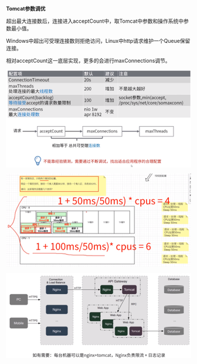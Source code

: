 **Tomcat参数调优**



超出最大连接数后，连接进入acceptCount中，取Tomcat中参数和操作系统中参数最小值。

Windows中超出可受理连接数则拒绝访问，Linux中http请求维护一个Queue保留连接。

相对acceptCount这一底层实现，更多的会进行maxConnections调节。

![](参数调优.png)



![](线程数配置理论公式来源.png)



![](整体架构.png)

